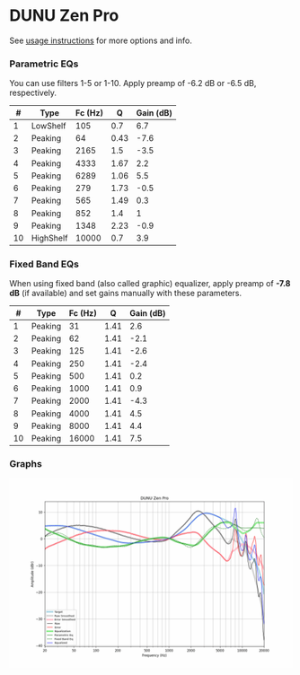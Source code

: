 # DUNU Zen Pro
See [usage instructions](https://github.com/jaakkopasanen/AutoEq#usage) for more options and info.

### Parametric EQs
You can use filters 1-5 or 1-10. Apply preamp of -6.2 dB or -6.5 dB, respectively.

|   # | Type      |   Fc (Hz) |    Q |   Gain (dB) |
|-----|-----------|-----------|------|-------------|
|   1 | LowShelf  |       105 | 0.7  |         6.7 |
|   2 | Peaking   |        64 | 0.43 |        -7.6 |
|   3 | Peaking   |      2165 | 1.5  |        -3.5 |
|   4 | Peaking   |      4333 | 1.67 |         2.2 |
|   5 | Peaking   |      6289 | 1.06 |         5.5 |
|   6 | Peaking   |       279 | 1.73 |        -0.5 |
|   7 | Peaking   |       565 | 1.49 |         0.3 |
|   8 | Peaking   |       852 | 1.4  |         1   |
|   9 | Peaking   |      1348 | 2.23 |        -0.9 |
|  10 | HighShelf |     10000 | 0.7  |         3.9 |

### Fixed Band EQs
When using fixed band (also called graphic) equalizer, apply preamp of **-7.8 dB** (if available) and set gains manually with these parameters.

|   # | Type    |   Fc (Hz) |    Q |   Gain (dB) |
|-----|---------|-----------|------|-------------|
|   1 | Peaking |        31 | 1.41 |         2.6 |
|   2 | Peaking |        62 | 1.41 |        -2.1 |
|   3 | Peaking |       125 | 1.41 |        -2.6 |
|   4 | Peaking |       250 | 1.41 |        -2.4 |
|   5 | Peaking |       500 | 1.41 |         0.2 |
|   6 | Peaking |      1000 | 1.41 |         0.9 |
|   7 | Peaking |      2000 | 1.41 |        -4.3 |
|   8 | Peaking |      4000 | 1.41 |         4.5 |
|   9 | Peaking |      8000 | 1.41 |         4.4 |
|  10 | Peaking |     16000 | 1.41 |         7.5 |

### Graphs
![](./DUNU%20Zen%20Pro.png)
